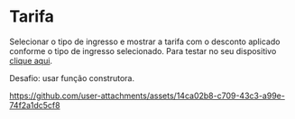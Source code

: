 # Tarifa
Selecionar o tipo de ingresso e mostrar a tarifa com o desconto aplicado conforme o tipo de ingresso selecionado. 
Para testar no seu dispositivo [clique aqui](https://beautiful-pastelito-0defe7.netlify.app/).

Desafio: usar função construtora.




https://github.com/user-attachments/assets/14ca02b8-c709-43c3-a99e-74f2a1dc5cf8


